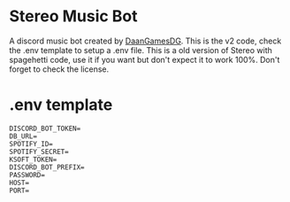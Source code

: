 # Stereo Music Bot

A discord music bot created by [DaanGamesDG](https://github.com/daangamesdg). This is the v2 code, check the .env template to setup a .env file.
This is a old version of Stereo with spagehetti code, use it if you want but don't expect it to work 100%. Don't forget to check the license.

# .env template

```
DISCORD_BOT_TOKEN=
DB_URL=
SPOTIFY_ID=
SPOTIFY_SECRET=
KSOFT_TOKEN=
DISCORD_BOT_PREFIX=
PASSWORD=
HOST=
PORT=
```
